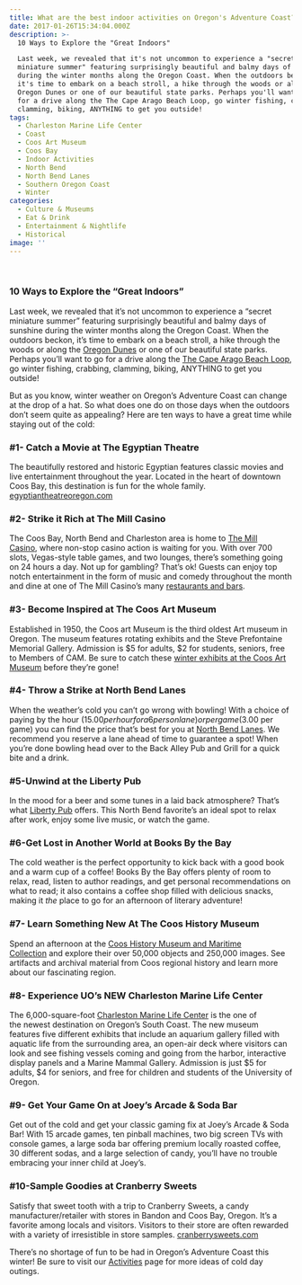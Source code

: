 ```yaml
---
title: What are the best indoor activities on Oregon's Adventure Coast?
date: 2017-01-26T15:34:04.000Z
description: >-
  10 Ways to Explore the "Great Indoors"

  Last week, we revealed that it's not uncommon to experience a "secret
  miniature summer" featuring surprisingly beautiful and balmy days of sunshine
  during the winter months along the Oregon Coast. When the outdoors beckon,
  it's time to embark on a beach stroll, a hike through the woods or along the
  Oregon Dunes or one of our beautiful state parks. Perhaps you'll want to go
  for a drive along the The Cape Arago Beach Loop, go winter fishing, crabbing,
  clamming, biking, ANYTHING to get you outside!
tags:
  - Charleston Marine Life Center
  - Coast
  - Coos Art Museum
  - Coos Bay
  - Indoor Activities
  - North Bend
  - North Bend Lanes
  - Southern Oregon Coast
  - Winter
categories:
  - Culture & Museums
  - Eat & Drink
  - Entertainment & Nightlife
  - Historical
image: ''
---
```

&nbsp;

### 10 Ways to Explore the &#8220;Great Indoors&#8221;

Last week, we revealed that it&#8217;s not uncommon to experience a &#8220;secret miniature summer&#8221; featuring surprisingly beautiful and balmy days of sunshine during the winter months along the Oregon Coast. When the outdoors beckon, it&#8217;s time to embark on a beach stroll, a hike through the woods or along the  <a href="/trip-ideas/guide-to-the-oregon-dunes-national-recreation-area/" target="_blank">Oregon Dunes</a> or one of our beautiful state parks. Perhaps you&#8217;ll want to go for a drive along the <a href="/trip-ideas/explore-the-cape-arago-beach-loop/" target="_blank">The Cape Arago Beach Loop</a>, go winter fishing, crabbing, clamming, biking, ANYTHING to get you outside!

But as you know, winter weather on Oregon&#8217;s Adventure Coast can change at the drop of a hat. So what does one do on those days when the outdoors don&#8217;t seem quite as appealing? Here are ten ways to have a great time while staying out of the cold:

### #1- Catch a Movie at The Egyptian Theatre

The beautifully restored and historic Egyptian features classic movies and live entertainment throughout the year. Located in the heart of downtown Coos Bay, this destination is fun for the whole family. <a href="http://egyptiantheatreoregon.com/" target="_blank">egyptiantheatreoregon.com</a>

### #2- Strike it Rich at The Mill Casino

The Coos Bay, North Bend and Charleston area is home to <a href="http://traveloregon.com/see-do/oregon-heritage/native-american-heritage/the-mill-casino/" target="_blank">The Mill Casino</a>, where non-stop casino action is waiting for you. With over 700 slots, Vegas-style table games, and two lounges, there’s something going on 24 hours a day. Not up for gambling? That&#8217;s ok! Guests can enjoy top notch entertainment in the form of music and comedy throughout the month and dine at one of The Mill Casino&#8217;s many <a href="https://www.themillcasino.com/dining-bars/" target="_blank">restaurants and bars</a>.

### #3- Become Inspired at The Coos Art Museum

Established in 1950, the Coos art Museum is the third oldest Art museum in Oregon. The museum features rotating exhibits and the Steve Prefontaine Memorial Gallery. Admission is $5 for adults, $2 for students, seniors, free to Members of CAM. Be sure to catch these <a href="/2017/01/catch-these-winter-exhibits-at-coos-art-museum-before-theyre-gone/" target="_blank">winter exhibits at the Coos Art Museum</a> before they&#8217;re gone!

### #4- Throw a Strike at North Bend Lanes

When the weather&#8217;s cold you can’t go wrong with bowling! With a choice of paying by the hour ($15.00 per hour for a 6 person lane) or per game ($3.00 per game) you can find the price that’s best for you at <a href="http://northbendlanes.com/" target="_blank">North Bend Lanes</a>. We recommend you reserve a lane ahead of time to guarantee a spot! When you’re done bowling head over to the Back Alley Pub and Grill for a quick bite and a drink.

### #5-Unwind at the Liberty Pub

In the mood for a beer and some tunes in a laid back atmosphere? That’s what <a href="https://www.facebook.com/TheLibertyPub/" target="_blank">Liberty Pub</a> offers. This North Bend favorite’s an ideal spot to relax after work, enjoy some live music, or watch the game.

### #6-Get Lost in Another World at Books By the Bay

The cold weather is the perfect opportunity to kick back with a good book and a warm cup of a coffee! Books By the Bay offers plenty of room to relax, read, listen to author readings, and get personal recommendations on what to read; it also contains a coffee shop filled with delicious snacks, making it _the_ place to go for an afternoon of literary adventure!

### #7- Learn Something New At The Coos History Museum

Spend an afternoon at the <a href="http://www.cooshistory.org/" target="_blank">Coos History Museum and Maritime Collection</a> and explore their over 50,000 objects and 250,000 images. See artifacts and archival material from Coos regional history and learn more about our fascinating region.

### #8- Experience UO’s NEW Charleston Marine Life Center

The 6,000-square-foot <a href="http://oimb.uoregon.edu/cmlc/" target="_blank">Charleston Marine Life Center</a> is the one of the newest destination on Oregon’s South Coast. The new museum features five different exhibits that include an aquarium gallery filled with aquatic life from the surrounding area, an open-air deck where visitors can look and see fishing vessels coming and going from the harbor, interactive display panels and a Marine Mammal Gallery. Admission is just $5 for adults, $4 for seniors, and free for children and students of the University of Oregon.

### #9- Get Your Game On at Joey&#8217;s Arcade & Soda Bar

Get out of the cold and get your classic gaming fix at Joey&#8217;s Arcade & Soda Bar! With 15 arcade games, ten pinball machines, two big screen TVs with console games, a large soda bar offering premium locally roasted coffee, 30 different sodas, and a large selection of candy, you&#8217;ll have no trouble embracing your inner child at Joey&#8217;s.

### #10-Sample Goodies at Cranberry Sweets

Satisfy that sweet tooth with a trip to Cranberry Sweets, a candy manufacturer/retailer with stores in Bandon and Coos Bay, Oregon. It’s a favorite among locals and visitors. Visitors to their store are often rewarded with a variety of irresistible in store samples. <a href="http://cranberrysweets.com/" target="_blank">cranberrysweets.com</a>

There&#8217;s no shortage of fun to be had in Oregon&#8217;s Adventure Coast this winter! Be sure to visit our <a href="/activities/" target="_blank">Activities</a> page for more ideas of cold day outings.
